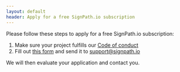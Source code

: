 ```yaml
---
layout: default
header: Apply for a free SignPath.io subscription
---
```


Please follow these steps to apply for a free SignPath.io subscription:

1. Make sure your project fulfills our [Code of conduct](/terms)
2. Fill out [this form](/assets/OSSRequestForm-v4.xlsx) and send it to [support@signpath.io](mailto:oss-support@signpath.io)

We will then evaluate your application and contact you. 
